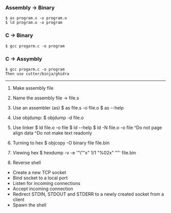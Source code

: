 ### Assembly -> Binary
    $ as program.s -o program.o
    $ ld program.o -o program


### C ->  Binary
    $ gcc progarm.c -o program


### C -> Assymbly
    $ gcc progarm.c -o program
    Then use cutter/binja/ghidra


-------------------------------------------


1. Make assembly file

2. Name the assembly file -> file.s

3. Use an assembler (as)
    $ as file.s -o file.o
    $ as --help

4. Use objdump:
    $ objdump -d file.o

5. Use linker
    $ ld file.o -o file
    $ ld --help
    $ ld -N file.o -o file
          ^Do not page align data
          ^Do not make text readonly
 
 6. Turning to hex
    $ objcopy -O binary file file.bin

 7. Viewing hex
   $ hexdump -v -e '"\\""x" 1/1 "%02x" ""' file.bin

 8. Reverse shell
   + Create a new TCP socket
   + Bind socket to a local port
   + Listen for incoming connections
   + Accept incoming connection
   + Redirect STDIN, STDOUT and STDERR to a newly created 
     socket from a client
   + Spawn the shell
 
